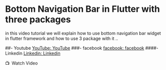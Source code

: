 # Bottom Navigation Bar in Flutter with three packages 

in this video tutorial we will explain how to use bottom navigation bar widget in flutter framework and how to use 3 package with it ..

##- Youtube
[YouTube: YouTube](https://www.youtube.com/c/BemoCode)
###- facebook
 [facebook: facebook](https://www.facebook.com/0maroo00)
####- Linkedin
 [Linkedin: Linkedin](https://www.linkedin.com/in/marwan-hamdy-7674a414b/)


📺 Watch Video

